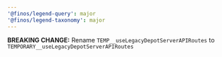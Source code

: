 ```yaml
---
'@finos/legend-query': major
'@finos/legend-taxonomy': major
---
```


**BREAKING CHANGE:** Rename `TEMP__useLegacyDepotServerAPIRoutes` to `TEMPORARY__useLegacyDepotServerAPIRoutes`
